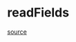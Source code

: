 # readFields

[source](github.com/OpenFOAM-jp/OpenFOAM-utilities-tutorials-jp/blob/master/v1906/parallelProcessing/decomposePar/readFields.C/readFields.C)



